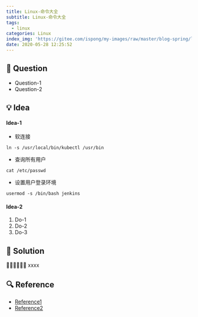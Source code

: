 ```yaml
---
title: Linux-命令大全
subtitle: Linux-命令大全
tags:
  - linux
categories: Linux
index_img: 'https://gitee.com/ispong/my-images/raw/master/blog-spring/linux/linux.png'
date: 2020-05-28 12:25:52
---
```

## 🙋 Question

- Question-1
- Question-2

## 💡 Idea

#### Idea-1


- 软连接
```shell script
ln -s /usr/local/bin/kubectl /usr/bin
```

- 查询所有用户
```shell script
cat /etc/passwd
```

- 设置用户登录环境
```shell script
usermod -s /bin/bash jenkins 
```

#### Idea-2

1. Do-1
2. Do-2
3. Do-3

## 📝 Solution

🏳️‍🌈🏳️‍🌈🏳️‍🌈 xxxx

## 🔍 Reference

- [Reference1](http://localhost:8080)
- [Reference2](http://localhost:8080)